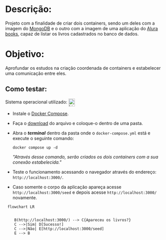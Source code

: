 # Descrição: 
Projeto com a finalidade de criar dois containers, sendo um deles com a imagem do [MongoDB](https://www.alura.com.br/artigos/mongodb-o-banco-baseado-em-documentos) e o outro com a imagem de uma aplicação do [Alura books](https://hub.docker.com/r/aluradocker/alura-books), capaz de listar os livros cadastrados no banco de dados.

# Objetivo:
Aprofundar os estudos na criação coordenada de containers e estabelecer uma comunicação entre eles.

## Como testar:

Sistema operacional utilizado: <img align="center" alt="Linux" height="25" width="20" src="https://upload.wikimedia.org/wikipedia/commons/thumb/3/35/Tux.svg/800px-Tux.svg.png">

* Instale o [Docker Compose](https://www.digitalocean.com/community/tutorials/how-to-install-and-use-docker-compose-on-ubuntu-20-04-pt).
* Faça o [download](https://github.com/davidneves11/estudos-docker/blob/main/Docker%20compose/docker-compose.yml) do arquivo e coloque-o dentro de uma pasta.
* Abra o ***terminal*** dentro da pasta onde o `docker-compose.yml` está e execute o seguinte comando:

    `docker compose up -d`
    
    _"Através desse comando, serão criados os dois containers com a sua conexão estabelecida."_
* Teste o funcionamento acessando o navegador através do endereço: `http://localhost:3000/`.
* Caso somente o corpo da aplicação apareça acesse `http://localhost:3000/seed` e depois acesse `http://localhost:3000/` novamente.


```mermaid
 flowchart LR 

    
    B(http://localhost:3000/) --> C{Apareceu os livros?}
    C -->|Sim| D[Sucesso!]
    C -->|Não| E[http://localhost:3000/seed]
    E --> B
```
